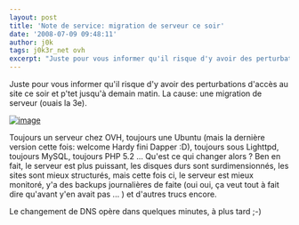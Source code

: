 ```yaml
---
layout: post
title: 'Note de service: migration de serveur ce soir'
date: '2008-07-09 09:48:11'
author: j0k
tags: j0k3r_net ovh
excerpt: "Juste pour vous informer qu'il risque d'y avoir des perturbations d'accès au site ce soir et p'tet jusqu'à demain matin.   \nLa cause: une migration de serveur (ouais la 3e).   \nToujours un serveur chez OVH, toujours une Ubuntu  …"
---
```


Juste pour vous informer qu'il risque d'y avoir des perturbations d'accès au site ce soir et p'tet jusqu'à demain matin.
La cause: une migration de serveur (ouais la 3e).

 [![image](http://kwout.com/cutout/w/6z/94/x5a_bor.jpg)](http://www.ovh.com/fr/particulier/produits/eg.xml)

Toujours un serveur chez OVH, toujours une Ubuntu (mais la dernière version cette fois: welcome Hardy fini Dapper :D), toujours sous Lighttpd, toujours MySQL, toujours PHP 5.2 ...   Qu'est ce qui changer alors ?   Ben en fait, le serveur est plus puissant, les disques durs sont surdimensionnés, les sites sont mieux structurés, mais cette fois ci, le serveur est mieux monitoré, y'a des backups journalières de faite (oui oui, ça veut tout à fait dire qu'avant y'en avait pas ... ) et d'autres trucs encore.

Le changement de DNS opère dans quelques minutes, à plus tard ;-)
